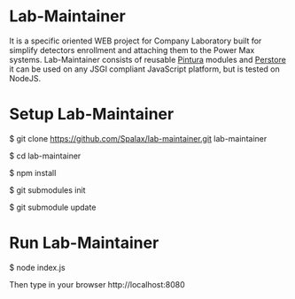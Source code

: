 Lab-Maintainer
================
It is a specific oriented WEB project for Company Laboratory built for simplify detectors enrollment and attaching them
to the Power Max systems. Lab-Maintainer consists of reusable 
[Pintura](http://www.google.com/maps?f=q&source=s_q&hl=en&geocode=&q=pintura&sll=40.554798,-111.881839&sspn=0.009211,0.016351&ie=UTF8&hq=&hnear=Pintura,+Washington,+Utah&ll=37.31666,-113.171539&spn=0.308538,0.523224&t=p&z=11) modules and 
[Perstore](http://github.com/persvr/perstore) it can be used on any 
JSGI compliant JavaScript platform, but is tested on NodeJS.

Setup Lab-Maintainer
=================

$ git clone https://github.com/Spalax/lab-maintainer.git lab-maintainer

$ cd lab-maintainer

$ npm install

$ git submodules init

$ git submodule update

Run Lab-Maintainer
==============================

$ node index.js

Then type in your browser http://localhost:8080
